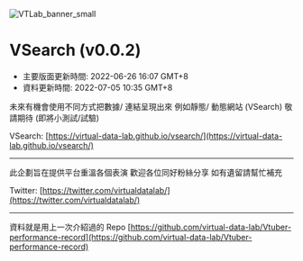 ![VTLab_banner_small](https://user-images.githubusercontent.com/107298988/175805443-dc806e27-ecb6-4dd6-a075-9c99e4ded87c.jpg)

# VSearch (v0.0.2)
- 主要版面更新時間: 2022-06-26 16:07 GMT+8
- 資料更新時間: 2022-07-05 10:35 GMT+8

未來有機會使用不同方式把數據/ 連結呈現出來
例如靜態/ 動態網站 (VSearch) 敬請期待 (即將小測試/試驗)

VSearch: [https://virtual-data-lab.github.io/vsearch/](https://virtual-data-lab.github.io/vsearch/)

<hr>

此企劃旨在提供平台重溫各個表演 
歡迎各位同好粉絲分享 如有遺留請幫忙補充

Twitter: [https://twitter.com/virtualdatalab/](https://twitter.com/virtualdatalab/)

<hr>

資料就是用上一次介紹過的 Repo
[https://github.com/virtual-data-lab/Vtuber-performance-record](https://github.com/virtual-data-lab/Vtuber-performance-record)
